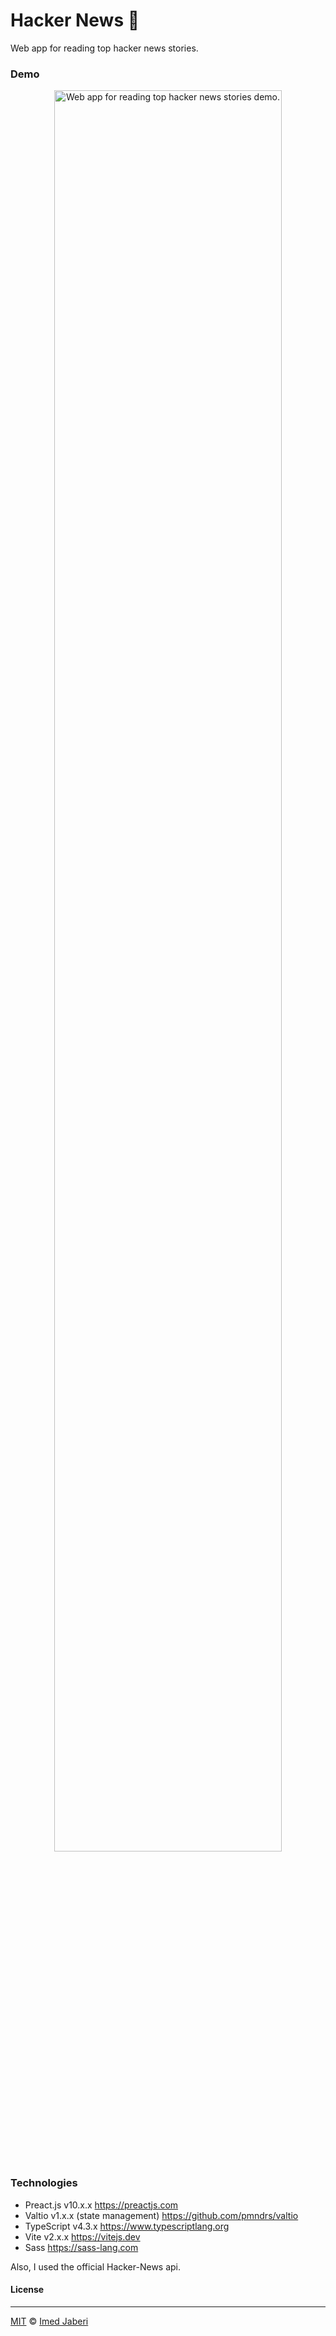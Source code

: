 # Hacker News 📰

Web app for reading top hacker news stories.

### Demo

<div align='center'>
  <img 
  algn='center'
    src='demo.gif'
    alt='Web app for reading top hacker news stories demo.'
    width='85%'
  />
</div>

### Technologies

- Preact.js v10.x.x https://preactjs.com
- Valtio v1.x.x (state management) https://github.com/pmndrs/valtio
- TypeScript v4.3.x https://www.typescriptlang.org
- Vite v2.x.x https://vitejs.dev
- Sass https://sass-lang.com

Also, I used the official Hacker-News api.

#### License

---

[MIT](LICENSE) &copy; [Imed Jaberi](https://github.com/3imed-jaberi)
